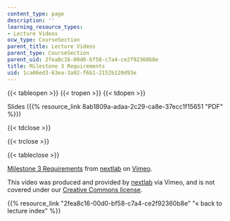 ```yaml
---
content_type: page
description: ''
learning_resource_types:
- Lecture Videos
ocw_type: CourseSection
parent_title: Lecture Videos
parent_type: CourseSection
parent_uid: 2fea8c16-00d0-bf58-c7a4-ce2f92360b8e
title: Milestone 3 Requirements
uid: 1ca06ed3-63ea-3a92-f6b1-2152b120d93e
---
```


{{< tableopen >}}
{{< tropen >}}
{{< tdopen >}}


Slides ({{% resource_link 8ab1809a-adaa-2c29-ca8e-37ecc1f15651 "PDF" %}})


{{< tdclose >}}

{{< trclose >}}

{{< tableclose >}}

[Milestone 3 Requirements](https://vimeo.com/5321879) from [nextlab](https://vimeo.com/nextlab) on [Vimeo](https://vimeo.com).

This video was produced and provided by [nextlab](http://vimeo.com/nextlab) via Vimeo, and is not covered under our [Creative Commons license](/terms/#cc).

{{% resource_link "2fea8c16-00d0-bf58-c7a4-ce2f92360b8e" "« back to lecture index" %}}